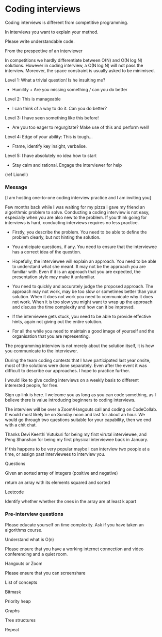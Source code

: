 # Coding interviews

Coding interviews is different from competitive programming.



In interviews you want to explain your method.



Please write understandable code.



From the prespective of an interviewer



In competitions we hardly differentiate between O(N) and O(N log N) solutions. However in coding interview, a O(N log N) will not pass the interview. Moreover, the space constraint is usually asked to be minimised.







Level 1: What a trivial question! Is he insulting me?
- Humility + Are you missing something / can you do better 

Level 2: This is manageable 
- I can think of a way to do it. Can you do better? 

Level 3: I have seen something like this before! 
- Are you too eager to regurgitate? Make use of this and perform well! 

Level 4: Edge of your ability: This is tough…
- Frame, identify key insight, verbalise.

Level 5: I have absolutely no idea how to start

- Stay calm and rational. Engage the interviewer for help

(ref Lionell)





### Message

[I am hosting one-to-one coding interview practice and I am inviting you]

Few months back while I was waiting for my pizza I gave my friend an algorithmic problem to solve. Conducting a coding interview is not easy, especially when you are also new to the problem. If you think going for interviews is hard, conducting interviews requires no less practice.

- Firstly, you describe the problem. You need to be able to define the problem clearly, but not hinting the solution.

- You anticipate questions, if any. You need to ensure that the interviewee has a correct idea of the question.

- Hopefully, the interviewee will explain an approach. You need to be able to understand what she meant. It may not be the approach you are familiar with. Even if it is an approach that you are expected, the presentation style may make it unfamiliar.

- You need to quickly and accurately judge the proposed approach. The approach may not work, may be too slow or sometimes better than your solution. When it does not work you need to communicate why it does not work. When it is too slow you might want to wrap up the approach and discuss the time complexity and how can it be improved.

- If the interviewee gets stuck, you need to be able to provide effective hints, again not giving out the entire solution.

- For all the while you need to maintain a good image of yourself and the organisation that you are representing.

The programming interview is not merely about the solution itself, it is how you communicate to the interviewer. 

During the team coding contests that I have participated last year onsite, most of the solutions were done separately. Even after the event it was difficult to describe our approaches. I hope to practice further.

I would like to give coding interviews on a weekly basis to different interested people, for free.

Sign up link is here. I welcome you as long as you can code something, as I believe there is value introducing beginners to coding interviews.

The interview will be over a Zoom/Hangouts call and coding on CodeCollab. It would most likely be on Sunday noon and last for about an hour. We would go through two questions suitable for your capability, then we end with a chit chat.

Thanks Devi Keerthi Vutukuri for being my first virutal interviewee, and Peng Shanshan for being my first physical interviewee back in January.







If this happens to be very popular maybe I can interview two people at a time, or assign past interviewees to interview you.







Questions



Given an sorted array of integers (positive and negative)

return an array with its elements squared and sorted





Leetcode

Identify whether whether the ones in the array are at least k apart 





### Pre-interview questions

Please educate yourself on time complexity. Ask if you have taken an algorithms course.

Understand what is O(n)



Please ensure that you have a working internet connection and video conferencing and a quiet room.

Hangouts or Zoom

Please ensure that you can screenshare



List of concepts

Bitmask

Priority heap

Graphs

Tree structures



Repeat







